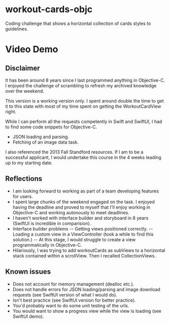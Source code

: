 # workout-cards-objc
Coding challenge that shows a horizontal collection of cards styles to guidelines.

# Video Demo

## Disclaimer
It has been around 8 years since I last programmed anything in Objective-C. I enjoyed the challenge of scrambling to refresh my archived knowledge over the weekend.

This version is a working version only. I spent around double the time to get it to this state with most of my time spent on getting the WorkoutCardView right.

While I can perform all the requests competently in Swift and SwiftUI, I had to find some code snippets for Objective-C. 
- JSON loading and parsing.
- Fetching of an image data task.

I also referenced the 2013 Fall Standford resources. If I am to be a successful applicant, I would undertake this course in the 4 weeks leading up to my starting date.

## Reflections
- I am looking forward to working as part of a team developing features for users.
- I spent large chunks of the weekend engaged on the task. I enjoyed having the deadline and proved to myself that I'll enjoy working in Objective-C and working autonously to meet deadlines.
- I haven't worked with interface builder and storyboard in 8 years (SwiftUI is incredible in comparision).
- Interface builder problems
-- Getting views positioned correctly.
-- Loading a custom view in a ViewController (took a while to find this solution.)
-- At this stage, I would struggle to create a view programmatically in Objective-C.
- Hilariously, I was trying to add workoutCards as subViews to a horizontal stack contained within a scrollView. Then I recalled CollectionViews.

## Known issues
- Does not account for memory management (dealloc etc.).
- Does not handle errors for JSON loading/parsing and image download requests (see SwiftUI version of what I would do). 
- Isn't best practice (see SwiftUI version for better practice).
- You'd probably want to do some unit testing of the urls.
- You would want to show a progress view while the view is loading (see SwiftUI demo).
